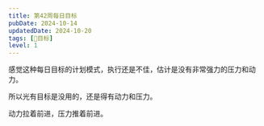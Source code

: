 ```yaml
---
title: 第42周每日目标
pubDate: 2024-10-14
updatedDate: 2024-10-20
tags: [📆目标]
level: 1
---
```


感觉这种每日目标的计划模式，执行还是不佳，估计是没有非常强力的压力和动力。

所以光有目标是没用的，还是得有动力和压力。

动力拉着前进，压力推着前进。
